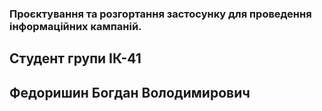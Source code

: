 ### Проєктування та розгортання застосунку для проведення інформаційних кампаній.
## Студент групи	ІК-41 
## Федоришин Богдан Володимирович
